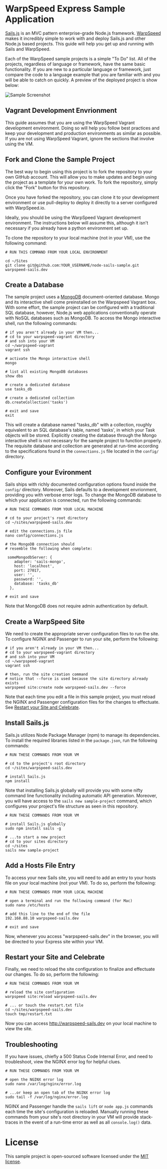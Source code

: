 
# WarpSpeed Express Sample Application
[Sails.js](http://sailsjs.org) is an MVC pattern enterprise-grade Node.js framework. [WarpSpeed](https://warpspeed.io/) makes it incredibly simple to work with and deploy Sails.js and other Node.js based projects. This guide will help you get up and running with Sails and WarpSpeed.

Each of the WarpSpeed sample projects is a simple "To Do" list. All of the projects, regardless of language or framework, have the same basic functionality. If you are new to a particular language or framework, just compare the code to a language example that you are familiar with and you will be able to catch on quickly. A preview of the deployed project is show below:

![Sample Screenshot](http://docs.warpspeed.io/assets/img/sample_project_screenshot.png)

## Vagrant Development Envrionment

This guide assumes that you are using the WarpSpeed Vagrant development environment. Doing so will help you follow best practices and keep your development and production environments as similar as possible. If you are not using WarpSpeed Vagrant, ignore the sections that involve using the VM.

## Fork and Clone the Sample Project
The best way to begin using this project is to fork the repository to your own GitHub account. This will allow you to make updates and begin using the project as a template for your own work. To fork the repository, simply click the "Fork" button for this repository.

Once you have forked the repository, you can clone it to your development environment or use pull-deploy to deploy it directly to a server configured with WarpSpeed.io.

Ideally, you should be using the WarpSpeed Vagrant development environment. The instructions below will assume this, although it isn't necessary if you already have a python environment set up.

To clone the repository to your local machine (not in your VM), use the following command:

```
# RUN THIS COMMAND FROM YOUR LOCAL ENVIRONMENT

cd ~/Sites
git clone git@github.com:YOUR_USERNAME/node-sails-sample.git warpspeed-sails.dev
```

## Create a Database

The sample project uses a [MongoDB](https://www.mongodb.org/) document-oriented database. Mongo and its interactive shell come preinstalled on the Warpspeed Vagrant box. With some effort, the sample project can be configured with a traditional SQL database, however, Node.js web applications conventionally operate with NoSQL databases such as MongoDB. To access the Mongo interactive shell, run the following commands: 

```
# if you aren't already in your VM then...
# cd to your warpspeed-vagrant directory
# and ssh into your VM
cd ~/warpspeed-vagrant
vagrant ssh

# activate the Mongo interactive shell
mongo

# list all existing MongoDB databases
show dbs

# create a dedicated database
use tasks_db

# create a dedicated collection
db.createCollection('tasks')

# exit and save
exit
```

This will create a database named "tasks_db" with a collection, roughly equivalent to an SQL database's table, named 'tasks', in which your Task objects will be stored. Explicitly creating the database through the Mongo interactive shell is not necessary for the sample project to function properly. The requisite database and collection are generated at run-time according to the specifications found in the `connections.js` file located in the `config/` directory.

## Configure your Evironment

Sails ships with richly documented configuration options found inside the `config/` directory. Moreover, Sails defaults to a development envrionment, providing you with verbose error logs. To change the MongoDB database to which your application is connected, run the following commands:

```
# RUN THESE COMMANDS FROM YOUR LOCAL MACHINE
  
# cd to your project's root directory
cd ~/sites/warpspeed-sails.dev

# edit the connections.js file
nano config/connections.js

# the MongoDB connection should
# resemble the following when complete:

 someMongodbServer: {
    adapter: 'sails-mongo',
    host: 'localhost',
    port: 27017,
    user: '',
    password: '',
    database: 'tasks_db'
  },

# exit and save  
```  
Note that MongoDB does not require admin authentication by default.

## Create a WarpSpeed Site

We need to create the appropriate server configuration files to run the site. To configure NGINX and Passenger to run your site, perform the following:

```
# if you aren't already in your VM then...
# cd to your warpspeed-vagrant directory
# and ssh into your VM
cd ~/warpspeed-vagrant
vagrant ssh

# then, run the site creation command
# notice that --force is used because the site directory already exists
warpspeed site:create node warpspeed-sails.dev --force
```
Note that each time you edit a file in this sample project, you must reload the NGINX and Passenger configuration files for the changes to effectuate. See [Restart your Site and Celebrate](#site_reload).

## Install Sails.js

Sails.js utilizes Node Package Manager (npm) to manage its dependencies. To install the required libraries listed in the `package.json`, run the following commands: 

```
# RUN THESE COMMANDS FROM YOUR VM

# cd to the project's root directory
cd ~/sites/warpspeed-sails.dev

# install Sails.js
npm install
```

Note that installing Sails.js globally will provide you with some nifty command line functionality including automatic API generation. Moreover, you will have access to the `sails new sample-project` command, which configures your project's file structure as seen in this repository.

```
# RUN THESE COMMANDS FROM YOUR VM

# install Sails.js globally
sudo npm install sails -g

# ...to start a new project
# cd to your sites directory
cd ~/sites
sails new sample-project

``` 

## Add a Hosts File Entry

To access your new Sails site, you will need to add an entry to your hosts file on your local machine (not your VM). To do so, perform the following:

```
# RUN THESE COMMANDS FROM YOUR LOCAL MACHINE

# open a terminal and run the following command (for Mac)
sudo nano /etc/hosts

# add this line to the end of the file
192.168.88.10 warpspeed-sails.dev

# exit and save
```

Now, whenever you access "warpspeed-sails.dev" in the browser, you will be directed to your Express site within your VM.

## <a name="site_reload"></a>Restart your Site and Celebrate
Finally, we need to reload the site configuration to finalize and effectuate our changes. To do so, perform the following:

```
# RUN THESE COMMANDS FROM YOUR VM

# reload the site configuration
warpspeed site:reload warpspeed-sails.dev

# ... or touch the restart.txt file
cd ~/sites/warpspeed-sails.dev
touch tmp/restart.txt
```

Now you can access http://warpspeed-sails.dev on your local machine to view the site.

## Troubleshooting

If you have issues, chiefly a 500 Status Code Internal Error, and need to troubleshoot, view the NGINX error log for helpful clues.

```
# RUN THESE COMMANDS FROM YOUR VM

# open the NGINX error log
sudo nano /var/log/nginx/error.log

# ...or keep an open tab of the NGINX error log
sudo tail -f /var/log/nginx/error.log
```

NGINX and Passenger handle the `sails lift` or `node app.js` commands each time the site's configuration is reloaded. Manually running these commands from your site's root directory in your VM will provide stack-traces in the event of a run-time error as well as all `console.log()` data.

# License
This sample project is open-sourced software licensed under the [MIT license](http://opensource.org/licenses/MIT).


